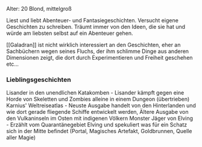 Alter: 20
Blond, mittelgroß 

Liest und liebt Abenteuer- und Fantasiegeschichten.
Versucht eigene Geschichten zu schreiben.
Träumt immer von den Ideen, die sie hat und würde am liebsten selbst auf ein Abenteuer gehen.

[[Galadran]] ist nicht wirklich interessiert an den Geschichten, eher an Sachbüchern wegen seines Fluchs, der ihm schlimme Dinge aus anderen Dimensionen zeigt, die dort durch Experimentieren und Freiheit geschehen etc…


### Lieblingsgeschichten
Lisander in den unendlichen Katakomben - Lisander kämpft gegen eine Horde von Skeletten und Zombies alleine in einem Dungeon (übertrieben)
Karnius' Weltreiseatlas - Neuste Ausgabe handelt von den Hinterlanden und wie dort gerade fliegende Schiffe entwickelt werden, Ältere Ausgabe von den Vulkaninseln im Osten mit indigenen Völkern
Monster Jäger von Elving - Erzählt vom Quarantänegebiet Elving und spekuliert was für ein Schatz sich in der Mitte befindet (Portal, Magisches Artefakt, Goldbrunnen, Quelle aller Magie)